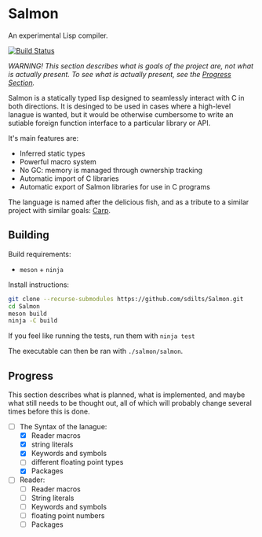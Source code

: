 # Salmon
An experimental Lisp compiler.

[![Build Status](https://travis-ci.org/sdilts/Salmon.svg?branch=master)](https://travis-ci.org/sdilts/Salmon)

<i> WARNING! This section describes what is goals of the project are, not what is actually present. To
see what is actually present, see the [Progress Section](#Progress). </i>

Salmon is a statically typed lisp designed to seamlessly interact with C in both directions.
It is desinged to be used in cases where a high-level lanague is wanted, but it would be otherwise cumbersome
to write an sutiable foreign function interface to a particular library or API.

It's main features are:
+ Inferred static types
+ Powerful macro system
+ No GC: memory is managed through ownership tracking
+ Automatic import of C libraries
+ Automatic export of Salmon libraries for use in C programs

The language is named after the delicious fish, and as a tribute to a similar project with 
similar goals: [Carp](https://github.com/carp-lang/Carp).

## Building
Build requirements:
+ `meson` + `ninja`

Install instructions:
``` sh
git clone --recurse-submodules https://github.com/sdilts/Salmon.git
cd Salmon
meson build
ninja -C build
```
If you feel like running the tests, run them with `ninja test`

The executable can then be ran with `./salmon/salmon`.

## Progress

This section describes what is planned, what is implemented, and maybe what still needs to be thought out,
all of which will probably change several times before this is done.
+ [ ] The Syntax of the lanague:
  + [X] Reader macros
  + [X] string literals
  + [X] Keywords and symbols
  + [ ] different floating point types
  + [X] Packages
+ [ ] Reader:
  + [ ] Reader macros
  + [ ] String literals  
  + [ ] Keywords and symbols
  + [ ] floating point numbers
  + [ ] Packages
